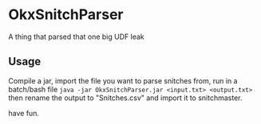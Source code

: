 # OkxSnitchParser
A thing that parsed that one big UDF leak

## Usage
Compile a jar, import the file you want to parse snitches from, run in a batch/bash file `java -jar OkxSnitchParser.jar <input.txt> <output.txt>` then rename the output
to "Snitches.csv" and import it to snitchmaster.

have fun.
